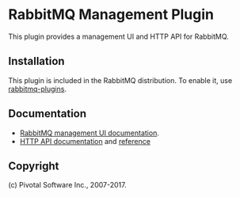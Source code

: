 # RabbitMQ Management Plugin

This plugin provides a management UI and HTTP API for RabbitMQ.

## Installation

This plugin is included in the RabbitMQ distribution. To enable
it, use <a href="http://www.rabbitmq.com/man/rabbitmq-plugins.1.man.html">rabbitmq-plugins</a>.

## Documentation

 * [RabbitMQ management UI documentation](http://www.rabbitmq.com/management.html).
 * [HTTP API documentation](http://www.rabbitmq.com/management.html#http-api) and [reference](https://raw.githack.com/rabbitmq/rabbitmq-management/rabbitmq_v3_6_9/priv/www/api/index.html)

## Copyright

(c) Pivotal Software Inc., 2007-2017.
